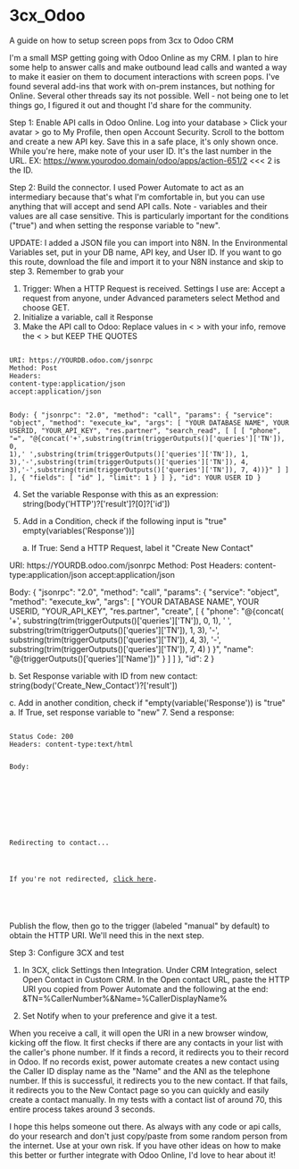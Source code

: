# 3cx_Odoo
A guide on how to setup screen pops from 3cx to Odoo CRM

I'm a small MSP getting going with Odoo Online as my CRM. I plan to hire some help to answer calls and make outbound lead calls and wanted a way to make it easier on them to document interactions with screen pops. I've found several add-ins that work with on-prem instances, but nothing for Online. Several other threads say its not possible. Well - not being one to let things go, I figured it out and thought I'd share for the community.

Step 1: Enable API calls in Odoo Online. Log into your database > Click your avatar > go to My Profile, then open Account Security. Scroll to the bottom and create a new API key. Save this in a safe place, it's only shown once. While you're here, make note of your user ID. It's the last number in the URL. EX: https://www.yourodoo.domain/odoo/apps/action-651/2  <<< 2 is the ID. 

Step 2: Build the connector. I used Power Automate to act as an intermediary because that's what I'm comfortable in, but you can use anything that will accept and send API calls. 
Note - variables and their values are all case sensitive. This is particularly important for the conditions ("true") and when setting the response variable to "new". 

UPDATE: I added a JSON file you can import into N8N. In the Environmental Variables set, put in your DB name, API key, and User ID. If you want to go this route, download the file and import it to your N8N instance and skip to step 3. Remember to grab your 

1. Trigger: When a HTTP Request is received. Settings I use are: Accept a request from anyone, under Advanced parameters select Method and choose GET.
2. Initialize a variable, call it Response
3. Make the API call to Odoo: 
Replace values in < > with your info, remove the < > but KEEP THE QUOTES
<CODE>
URI: https://YOURDB.odoo.com/jsonrpc
Method: Post
Headers:
content-type:application/json
accept:application/json

Body:
{
  "jsonrpc": "2.0",
  "method": "call",
  "params": {
    "service": "object",
    "method": "execute_kw",
    "args": [
      "YOUR DATABASE NAME",
      YOUR USERID,
      "YOUR_API_KEY",
      "res.partner",
      "search_read",
      [
        [
          [
            "phone",
            "=",
            "@{concat('+',substring(trim(triggerOutputs()['queries']['TN']), 0, 1),' ',substring(trim(triggerOutputs()['queries']['TN']), 1, 3),'-',substring(trim(triggerOutputs()['queries']['TN']), 4, 3),'-',substring(trim(triggerOutputs()['queries']['TN']), 7, 4))}"
          ]
        ]
      ],
      {
        "fields": [
          "id"
        ],
        "limit": 1
      }
    ]
  },
  "id": YOUR USER ID
}
</CODE>

4. Set the variable Response with this as an expression: 
string(body('HTTP')?['result']?[0]?['id'])

5. Add in a Condition, check if the following input is "true"
empty(variables('Response'))]

   a. If True: Send a HTTP Request, label it "Create New Contact"

<CDOE>
URI: https://YOURDB.odoo.com/jsonrpc
Method: Post
Headers:
content-type:application/json
accept:application/json

Body:
{
  "jsonrpc": "2.0",
  "method": "call",
  "params": {
    "service": "object",
    "method": "execute_kw",
    "args": [
      "YOUR DATABASE NAME",
      YOUR USERID,
      "YOUR_API_KEY",
      "res.partner",
      "create",
      [
        {
          "phone": "@{concat(
  '+',
  substring(trim(triggerOutputs()['queries']['TN']), 0, 1),
  ' ',
  substring(trim(triggerOutputs()['queries']['TN']), 1, 3),
  '-',
  substring(trim(triggerOutputs()['queries']['TN']), 4, 3),
  '-',
  substring(trim(triggerOutputs()['queries']['TN']), 7, 4)
)
}",
          "name": "@{triggerOutputs()['queries']['Name']}"
        }
      ]
    ]
  },
  "id": 2
}  
 </CODE>
   
   b. Set Response variable with ID from new contact: 
string(body('Create_New_Contact')?['result'])

   c. Add in another condition, check if "empty(variable('Response')) is "true" 
      a. If True, set response variable to "new"
7. Send a response:

<CODE>
Status Code: 200
Headers: content-type:text/html

Body:

<html>
  <head>
    <script type="text/javascript">
      window.location.href = "https://<YOURDATABASE>.odoo.com/odoo/contacts/@{variables('Response')}";
    </script>
  </head>
  <body>
    <p>Redirecting to contact...</p>
    <p>If you're not redirected, <a href="https://<YOURDATABASE>.odoo.com/odoo/contacts/@{variables('Response')}">click here</a>.</p>
  </body>
</html>
</CODE>

Publish the flow, then go to the trigger (labeled "manual" by default) to obtain the HTTP URI. We'll need this in the next step. 


Step 3: Configure 3CX and test
1. In 3CX, click Settings then Integration. Under CRM Integration, select Open Contact in Custom CRM. In the Open contact URL, paste the HTTP URI you copied from Power Automate and the following at the end:
&TN=%CallerNumber%&Name=%CallerDisplayName%

2. Set Notify when to your preference and give it a test.


When you receive a call, it will open the URI in a new browser window, kicking off the flow. It first checks if there are any contacts in your list with the caller's phone number. If it finds a record, it redirects you to their record in Odoo. If no records exist, power automate creates a new contact using the Caller ID display name as the "Name" and the ANI as the telephone number. If this is successful, it redirects you to the new contact. If that fails, it redirects you to the New Contact page so you can quickly and easily create a contact manually. In my tests with a contact list of around 70, this entire process takes around 3 seconds. 

I hope this helps someone out there. As always with any code or api calls, do your research and don't just copy/paste from some random person from the internet. Use at your own risk. If you have other ideas on how to make this better or further integrate with Odoo Online, I'd love to hear about it!

